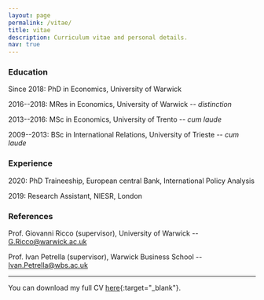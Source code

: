 ```yaml
---
layout: page
permalink: /vitae/
title: vitae
description: Curriculum vitae and personal details.
nav: true
---
```


### Education
Since 2018: PhD in Economics, University of Warwick

2016--2018: MRes in Economics, University of Warwick -- *distinction*

2013--2016: MSc in Economics, University of Trento -- *cum laude*

2009--2013: BSc in International Relations, University of Trieste -- *cum laude*


### Experience
2020: PhD Traineeship, European central Bank, International Policy Analysis

2019: Research Assistant, NIESR, London


### References
Prof. Giovanni Ricco (supervisor), University of Warwick -- <G.Ricco@warwick.ac.uk>

Prof. Ivan Petrella (supervisor), Warwick Business School -- <Ivan.Petrella@wbs.ac.uk>

***

You can download my full CV [here](../assets/cv/CV_Degasperi_29_09_2020.pdf){:target="\_blank"}.
